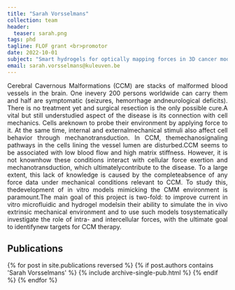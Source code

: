 ```yaml
---
title: "Sarah Vorsselmans"
collection: team
header:
  teaser: sarah.png
tags: phd
tagline: FLOF grant <br>promotor
date: 2022-10-01
subject: "Smart hydrogels for optically mapping forces in 3D cancer models"
email: sarah.vorsselmans@kuleuven.be
---
```


<p align= "justify">
Cerebral Cavernous Malformations (CCM) are stacks of malformed blood vessels in the brain. One inevery 200 persons worldwide can carry them and half are symptomatic (seizures, hemorrhage andneurological deficits). There is no treatment yet and surgical resection is the only possible cure.A vital but still understudied aspect of the disease is its connection with cell mechanics. Cells areknown to probe their environment by applying force to it. At the same time, internal and externalmechanical stimuli also affect cell behavior through mechanotransduction. In CCM, themechanosignaling pathways in the cells lining the vessel lumen are disturbed.CCM seems to be associated with low blood flow and high matrix stiffness. However, it is not knownhow these conditions interact with cellular force exertion and mechanotransduction, which ultimatelycontribute to the disease. To a large extent, this lack of knowledge is caused by the completeabsence of any force data under mechanical conditions relevant to CCM. To study this, thedevelopment of in vitro models mimicking the CMM environment is paramount.The main goal of this project is two-fold: to improve current in vitro microfluidic and hydrogel modelsin their ability to simulate the in vivo extrinsic mechanical environment and to use such models tosystematically investigate the role of intra- and intercellular forces, with the ultimate goal to identifynew targets for CCM therapy.

<h2> Publications </h2>
{% for post in site.publications reversed %}
  {% if post.authors contains 'Sarah Vorsselmans' %}
    {% include archive-single-pub.html %}
  {% endif %}
{% endfor %}
